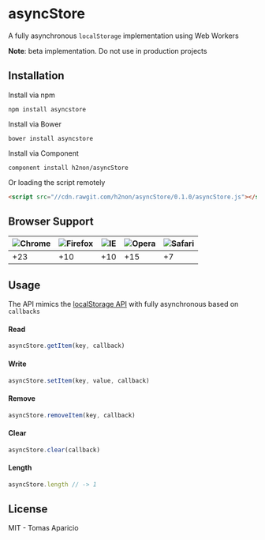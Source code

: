 # asyncStore

A fully asynchronous `localStorage` implementation using Web Workers

**Note**: beta implementation. Do not use in production projects

## Installation

Install via npm
```
npm install asyncstore
```

Install via Bower
```
bower install asyncstore
```

Install via Component
```
component install h2non/asyncStore
```

Or loading the script remotely
```html
<script src="//cdn.rawgit.com/h2non/asyncStore/0.1.0/asyncStore.js"></script>
```

## Browser Support

![Chrome](https://raw.github.com/alrra/browser-logos/master/chrome/chrome_48x48.png) | ![Firefox](https://raw.github.com/alrra/browser-logos/master/firefox/firefox_48x48.png) | ![IE](https://raw.github.com/alrra/browser-logos/master/internet-explorer/internet-explorer_48x48.png) | ![Opera](https://raw.github.com/alrra/browser-logos/master/opera/opera_48x48.png) | ![Safari](https://raw.github.com/alrra/browser-logos/master/safari/safari_48x48.png)
--- | --- | --- | --- | --- |
+23 | +10 | +10 | +15 | +7 |

## Usage

The API mimics the [localStorage API](http://www.w3.org/TR/webstorage/#storage) with fully asynchronous based on `callbacks`

#### Read

```js
asyncStore.getItem(key, callback)
```

#### Write

```js
asyncStore.setItem(key, value, callback)
```

#### Remove

```js
asyncStore.removeItem(key, callback)
```

#### Clear

```js
asyncStore.clear(callback)
```

#### Length
```js
asyncStore.length // -> 1
```

## License

MIT - Tomas Aparicio
